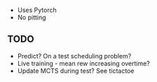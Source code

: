 * Uses Pytorch
* No pitting

## TODO
* Predict? On a test scheduling problem?
* Live training - mean rew increasing overtime?
* Update MCTS during test? See tictactoe